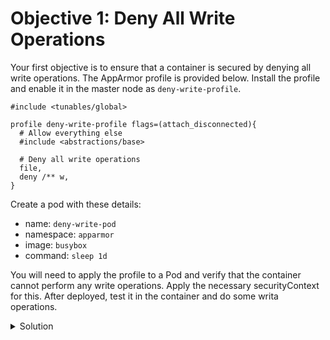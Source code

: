 # Objective 1: Deny All Write Operations

Your first objective is to ensure that a container is secured by denying all write operations. The AppArmor profile is provided below. Install the profile and enable it in the master node as `deny-write-profile`.

```
#include <tunables/global>

profile deny-write-profile flags=(attach_disconnected){
  # Allow everything else
  #include <abstractions/base>

  # Deny all write operations
  file,
  deny /** w,
}
```

Create a pod with these details:

* name: `deny-write-pod`
* namespace: `apparmor`
* image: `busybox`
* command: `sleep 1d`

You will need to apply the profile to a Pod and verify that the container cannot perform any write operations. Apply the necessary securityContext for this. After deployed, test it in the container and do some writa operations.


<details>
  <summary>Solution</summary>

1. **Apply the apparmor profile**:

    ```bash
    sudo tee /etc/apparmor.d/deny-write-profile <<EOF
    #include <tunables/global>

    profile deny-write-profile flags=(attach_disconnected){
      #include <abstractions/base>

      # Deny all write operations
      file,
      deny /** w,
    }
    EOF
    ```
2. **Load the apparmor profile**:

    ```bash
    sudo apparmor_parser -r /etc/apparmor.d/deny-write-profile
    ```

3. **Create the Pod Manifest**:
    ```yaml
    apiVersion: v1
    kind: Pod
    metadata:
      name: deny-write-pod
      namespace: apparmor
    spec:
      securityContext:
        appArmorProfile:
          type: Localhost
          localhostProfile: deny-write-profile
      containers:
      - name: deny-write-container
        image: busybox
        command: ["sh", "-c", "sleep 1d"]

4. **Test the apparmor profile**:
    ```bash
    kubectl exec -n apparmor pods/deny-write-pod -- touch /test.txt
    ```{{copy}}

</details>
